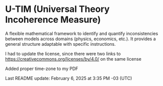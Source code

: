 # U-TIM (Universal Theory Incoherence Measure)
A flexible mathematical framework to identify and quantify inconsistencies between models across domains (physics, economics, etc.). It provides a general structure adaptable with specific instructions.

I had to update the license, since there were two links to https://creativecommons.org/licenses/by/4.0/ on the same license

Added proper time-zone to my PDF

Last README update: February 6, 2025 at 3:35 PM -03 (UTC)
